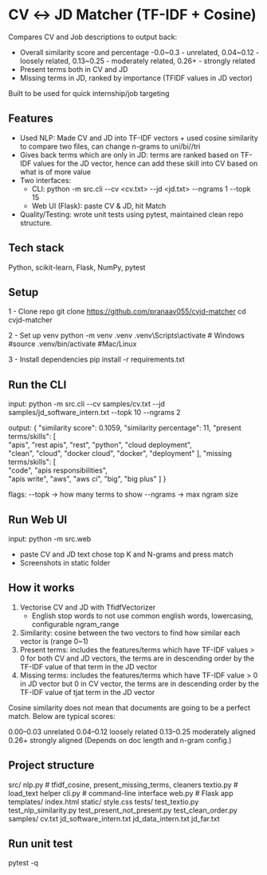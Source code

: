 ﻿# CV ↔ JD Matcher (TF-IDF + Cosine)

Compares CV and Job descriptions to output back:
- Overall similarity score and percentage
-0.0~0.3 - unrelated, 0.04~0.12 - loosely related, 0.13~0.25 - moderately related, 0.26+ - strongly related
- Present terms both in CV and JD
- Missing terms in JD, ranked by importance (TFIDF values in JD vector)

Built to be used for quick internship/job targeting

## Features 
- Used NLP: Made CV and JD into TF-IDF vectors + used cosine similarity to compare two files, can change n-grams to uni/bi//tri
- Gives back terms which are only in JD: terms are ranked based on TF-IDF values for the JD vector, hence can add these skill into CV based on what is of more value
- Two interfaces:
    - CLI: python -m src.cli --cv <cv.txt> --jd <jd.txt> --ngrams 1 --topk 15
    - Web UI (Flask): paste CV & JD, hit Match 
- Quality/Testing: wrote unit tests using pytest, maintained clean repo structure.

## Tech stack
Python, scikit-learn, Flask, NumPy, pytest

## Setup 
1 - Clone repo
git clone https://github.com/pranaav055/cvjd-matcher
cd cvjd-matcher

2 - Set up venv
python -m venv .venv
.venv\Scripts\activate    # Windows
#source .venv/bin/activate  #Mac/Linux

3 - Install dependencies 
pip install -r requirements.txt

## Run the CLI
input: python -m src.cli --cv samples/cv.txt --jd samples/jd_software_intern.txt --topk 10 --ngrams 2

output: {
  "similarity score": 0.1059, 
  "similarity percentage": 11,
  "present terms/skills": [   
    "apis",
    "rest apis",
    "rest",
    "python",
    "cloud deployment",       
    "clean",
    "cloud",
    "docker cloud",
    "docker",
    "deployment"
  ],
  "missing terms/skills": [   
    "code",
    "apis responsibilities",  
    "apis write",
    "aws",
    "aws ci",
    "big",
    "big plus"
  ]
}

flags:
--topk -> how many terms to show
--ngrams -> max ngram size

## Run Web UI
input:
python -m src.web
- paste CV and JD text chose top K and N-grams and press match 
- Screenshots in static folder 

## How it works
1) Vectorise CV and JD with TfidfVectorizer
    - English stop words to not use common english words, lowercasing, configurable ngram_range
2) Similarity: cosine between the two vectors to find how similar each vector is (range 0~1)
3) Present terms: includes the features/terms which have TF-IDF values > 0 for both CV and JD vectors, the terms are in descending order by the TF-IDF value of that term in the JD vector 
4) Missing terms: includes the features/terms which have TF-IDF value > 0 in JD vector but 0 in CV vector, the terms are in descending order by the TF-IDF value of tjat term in the JD vector 

Cosine similarity does not mean that documents are going to be a perfect match. Below are typical scores:

0.00–0.03 unrelated
0.04–0.12 loosely related
0.13–0.25 moderately aligned
0.26+ strongly aligned
(Depends on doc length and n-gram config.)

## Project structure 

src/
  nlp.py          # tfidf_cosine, present_missing_terms, cleaners
  textio.py       # load_text helper
  cli.py          # command-line interface
  web.py          # Flask app
  templates/
    index.html
  static/
    style.css
tests/
  test_textio.py
  test_nlp_similarity.py
  test_present_not_present.py
  test_clean_order.py
samples/
  cv.txt
  jd_software_intern.txt
  jd_data_intern.txt
  jd_far.txt

## Run unit test
pytest -q





